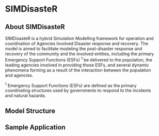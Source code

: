 # SIMDisasteR
## About SIMDisasteR
SIMDisasteR is a hybrid Simulation Modelling framework for operation and coordination of Agencies Involved Disaster response and recovery. The model is aimed to facilitate modeling the post-disaster response and recovery of the community and the involved entities, including the primary Emergency Support Functions (ESFs) <sup>1</sup> be delivered to the population, the leading agencies involved in providing those ESFs, and several dynamic phenomena forming as a result of the interaction between the population and agencies. 


<sup>1</sup> Emergency Support Functions (ESFs) are defined as the primary coordinating structures used by governments to respond to the incidents and natural hazards.

## Model Structure


## Sample Application
